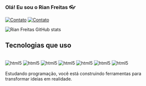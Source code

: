 ### Olá! Eu sou o Rian Freitas 👓

[![Contato](https://img.shields.io/badge/Gmail-D14836?style=for-the-badge&logo=gmail&logoColor=white)](mailto:rian.freitas.421@gmail.com?subject=Meu+contato)
[![Contato](https://img.shields.io/badge/WhatsApp-25D366?style=for-the-badge&logo=whatsapp&logoColor=white)](https://wa.me/qr/23G2RXD7UOCFI1)

![Rian Freitas GitHub stats](https://github-readme-stats.vercel.app/api?username=Rain-O&show_icons=true&theme=dracula)

## Tecnologias que uso

<div style="display: inline_block"><br/>
<img align="center" alt="html5" src="https://img.shields.io/badge/HTML5-E34F26?style=for-the-badge&logo=html5&logoColor=white" /> 
<img align="center" alt="html5" src="https://img.shields.io/badge/JavaScript-F7DF1E?style=for-the-badge&logo=javascript&logoColor=black" /> 
<img align="center" alt="html5" src="https://img.shields.io/badge/CSS3-1572B6?style=for-the-badge&logo=css3&logoColor=white" /> 
<img align="center" alt="html5" src="https://img.shields.io/badge/Java-ED8B00?style=for-the-badge&logo=openjdk&logoColor=white" /> 
<img align="center" alt="html5" src="https://img.shields.io/badge/MySQL-00000F?style=for-the-badge&logo=mysql&logoColor=white" /> 
<img align="center" alt="html5" src="https://img.shields.io/badge/Android_Studio-3DDC84?style=for-the-badge&logo=android-studio&logoColor=white" /> 
<img align="center" alt="html5" src="https://img.shields.io/badge/Arduino-00979D?style=for-the-badge&logo=Arduino&logoColor=white" /> 
</div>
<br/>
Estudando programação, você está construindo ferramentas para transformar ideias em realidade.
